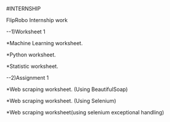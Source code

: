 #INTERNSHIP

FlipRobo Internship work

--1)Worksheet 1

*Machine Learning worksheet.

*Python worksheet.

*Statistic worksheet.

--2)Assignment 1

*Web scraping worksheet. (Using BeautifulSoap)

*Web scraping worksheet. (Using Selenium)

*Web scraping worksheet(using selenium exceptional handling)
